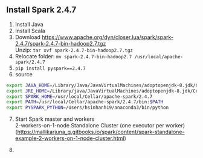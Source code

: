## Install Spark 2.4.7
1. Install Java
2. Install Scala
3. Download https://www.apache.org/dyn/closer.lua/spark/spark-2.4.7/spark-2.4.7-bin-hadoop2.7.tgz  
Unzip: ```tar xvf spark-2.4.7-bin-hadoop2.7.tgz```
4. Relocate folder: ```mv spark-2.4.7-bin-hadoop2.7 /usr/local/apache-spark/2.4.7```
5. ```pip install pyspark==2.4.7```
6. source  
```bash
export JAVA_HOME=/Library/Java/JavaVirtualMachines/adoptopenjdk-8.jdk/Contents/Home
export JRE_HOME=/Library/java/JavaVirtualMachines/adoptopenjdk-8.jdk/Contents/Home/jre/
export SPARK_HOME=/usr/local/Cellar/apache-spark/2.4.7
export PATH=/usr/local/Cellar/apache-spark/2.4.7/bin:$PATH
export PYSPARK_PYTHON=/Users/hsinhanh19/anaconda3/bin/python
```
7. Start Spark master and workers  
  2-workers-on-1-node Standalone Cluster (one executor per worker)  
  (https://mallikarjuna_g.gitbooks.io/spark/content/spark-standalone-example-2-workers-on-1-node-cluster.html)
  
8. 
